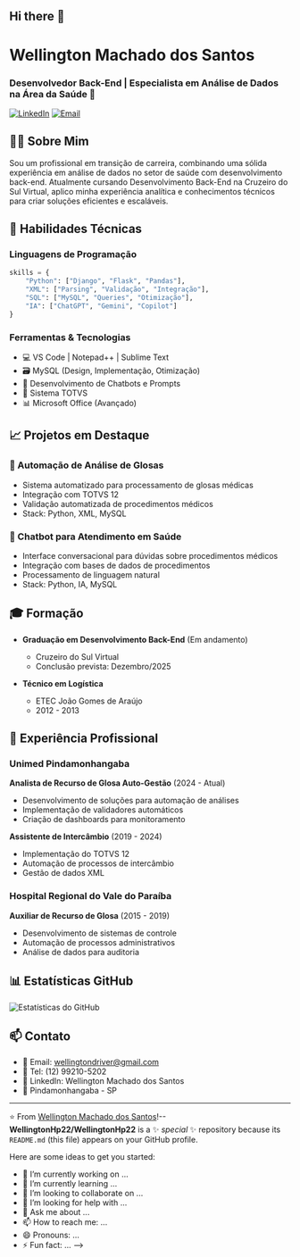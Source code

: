 ## Hi there 👋

# Wellington Machado dos Santos
### Desenvolvedor Back-End | Especialista em Análise de Dados na Área da Saúde 🏥

[![LinkedIn](https://img.shields.io/badge/LinkedIn-0077B5?style=for-the-badge&logo=linkedin&logoColor=white)](https://www.linkedin.com/in/wellington-machado-dos-santos/)
[![Email](https://img.shields.io/badge/Gmail-D14836?style=for-the-badge&logo=gmail&logoColor=white)](mailto:wellingtondriver@gmail.com)

## 👨‍💻 Sobre Mim

Sou um profissional em transição de carreira, combinando uma sólida experiência em análise de dados no setor de saúde com desenvolvimento back-end. Atualmente cursando Desenvolvimento Back-End na Cruzeiro do Sul Virtual, aplico minha experiência analítica e conhecimentos técnicos para criar soluções eficientes e escaláveis.

## 🚀 Habilidades Técnicas

### Linguagens de Programação
```python
skills = {
    "Python": ["Django", "Flask", "Pandas"],
    "XML": ["Parsing", "Validação", "Integração"],
    "SQL": ["MySQL", "Queries", "Otimização"],
    "IA": ["ChatGPT", "Gemini", "Copilot"]
}
```

### Ferramentas & Tecnologias
- 💻 VS Code | Notepad++ | Sublime Text
- 🗃️ MySQL (Design, Implementação, Otimização)
- 🤖 Desenvolvimento de Chatbots e Prompts
- 🔧 Sistema TOTVS
- 📊 Microsoft Office (Avançado)

## 📈 Projetos em Destaque

### 🏥 Automação de Análise de Glosas
- Sistema automatizado para processamento de glosas médicas
- Integração com TOTVS 12
- Validação automatizada de procedimentos médicos
- Stack: Python, XML, MySQL

### 🤖 Chatbot para Atendimento em Saúde
- Interface conversacional para dúvidas sobre procedimentos médicos
- Integração com bases de dados de procedimentos
- Processamento de linguagem natural
- Stack: Python, IA, MySQL

## 🎓 Formação

- **Graduação em Desenvolvimento Back-End** (Em andamento)
  - Cruzeiro do Sul Virtual
  - Conclusão prevista: Dezembro/2025

- **Técnico em Logística**
  - ETEC João Gomes de Araújo
  - 2012 - 2013

## 💼 Experiência Profissional

### Unimed Pindamonhangaba
**Analista de Recurso de Glosa Auto-Gestão** (2024 - Atual)
- Desenvolvimento de soluções para automação de análises
- Implementação de validadores automáticos
- Criação de dashboards para monitoramento

**Assistente de Intercâmbio** (2019 - 2024)
- Implementação do TOTVS 12
- Automação de processos de intercâmbio
- Gestão de dados XML

### Hospital Regional do Vale do Paraíba
**Auxiliar de Recurso de Glosa** (2015 - 2019)
- Desenvolvimento de sistemas de controle
- Automação de processos administrativos
- Análise de dados para auditoria

## 📊 Estatísticas GitHub

![Estatísticas do GitHub](https://github-readme-stats.vercel.app/api?username=SEU_USERNAME&show_icons=true&theme=dracula)

## 📫 Contato

- 📧 Email: wellingtondriver@gmail.com
- 📱 Tel: (12) 99210-5202
- 🏢 LinkedIn: Wellington Machado dos Santos
- 📍 Pindamonhangaba - SP

---

⭐️ From [Wellington Machado dos Santos](https://github.com/SEU_USERNAME)!--
**WellingtonHp22/WellingtonHp22** is a ✨ _special_ ✨ repository because its `README.md` (this file) appears on your GitHub profile.

Here are some ideas to get you started:

- 🔭 I’m currently working on ...
- 🌱 I’m currently learning ...
- 👯 I’m looking to collaborate on ...
- 🤔 I’m looking for help with ...
- 💬 Ask me about ...
- 📫 How to reach me: ...
- 😄 Pronouns: ...
- ⚡ Fun fact: ...
-->
